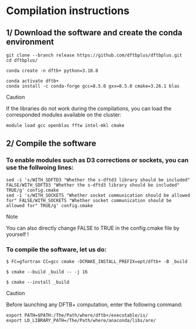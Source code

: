 # Compilation instructions

## 1/ Download the software and create the conda environment

```
git clone --branch release https://github.com/dftbplus/dftbplus.git
cd dftbplus/
```

```
conda create -n dftb+ python=3.10.8
```
```
conda activate dftb+
conda install -c conda-forge gcc=8.5.0 gxx=8.5.0 cmake=3.26.1 blas 
```

> [!CAUTION]
> If the libraries do not work during the compilations, you can load the corresponded modules available on the cluster:
> ```
> module load gcc openblas fftw intel-mkl cmake
> ```

## 2/ Compile the software 

### To enable modules such as D3 corrections or sockets, you can use the follwoing lines:
```
sed -i 's/WITH_SDFTD3 "Whether the s-dftd3 library should be included" FALSE/WITH_SDFTD3 "Whether the s-dftd3 library should be included" TRUE/g' config.cmake
sed -i 's/WITH_SOCKETS "Whether socket communication should be allowed for" FALSE/WITH_SOCKETS "Whether socket communication should be allowed for" TRUE/g' config.cmake
```
> [!NOTE]
> You can also directly change FALSE to TRUE in the config.cmake file by yourself !

### To compile the software, let us do:
```
$ FC=gfortran CC=gcc cmake -DCMAKE_INSTALL_PREFIX=opt/dftb+ -B _build
```
```
$ cmake --build _build -- -j 16
```
```
$ cmake --install _build
```

> [!CAUTION]
> Before launching any DFTB+ computation, enter the following command:
> ```
> export PATH=$PATH:/The/Path/where/dftb+/executable/is/
> export LD_LIBRARY_PATH=/The/Path/where/anaconda/libs/are/
> ```
